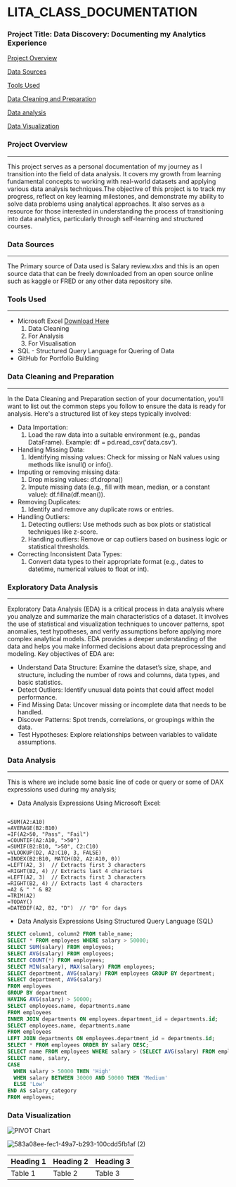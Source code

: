 # LITA_CLASS_DOCUMENTATION

### Project Title: Data Discovery: Documenting my Analytics Experience

[Project Overview](#project-overview)

[Data Sources](#data-sources)

[Tools Used](#tools-used)

[Data Cleaning and Preparation](#data-cleaning-and-preparation)

[Data analysis](#data-analysis)

[Data Visualization](#data-visualization)




### Project Overview
---
This project serves as a personal documentation of my journey as I transition into the field of data analysis. It covers my growth from learning fundamental concepts to working with real-world datasets and applying various data analysis techniques.The objective of this project is to track my progress, reflect on key learning milestones, and demonstrate my ability to solve data problems using analytical approaches. It also serves as a resource for those interested in understanding the process of transitioning into data analytics, particularly through self-learning and structured courses.

### Data Sources
---
The Primary source of Data used is Salary review.xlxs and this is an open source data that can be freely downloaded from an open source online such as kaggle or FRED or any other data repository site.

### Tools Used
---
- Microsoft Excel [Download Here](https://www.microsoft.com)
    1. Data Cleaning
    2. For Analysis
    3. For Visualisation
- SQL - Structured Query Language for Quering of Data
- GitHub for Portfolio Building

### Data Cleaning and Preparation
---
In the Data Cleaning and Preparation section of your documentation, you'll want to list out the common steps you follow to ensure the data is ready for analysis. Here's a structured list of key steps typically involved:
-    Data Importation:
        1. Load the raw data into a suitable environment (e.g., pandas DataFrame). Example: df = pd.read_csv('data.csv').
-    Handling Missing Data:
        1. Identifying missing values: Check for missing or NaN values using methods like isnull() or info().
-    Imputing or removing missing data:
        1. Drop missing values: df.dropna()
        2. Impute missing data (e.g., fill with mean, median, or a constant value): df.fillna(df.mean()).
-    Removing Duplicates:
        1. Identify and remove any duplicate rows or entries.
-    Handling Outliers:
        1. Detecting outliers: Use methods such as box plots or statistical techniques like z-score.
        2. Handling outliers: Remove or cap outliers based on business logic or statistical thresholds.
-    Correcting Inconsistent Data Types:
        1. Convert data types to their appropriate format (e.g., dates to datetime, numerical values to float or int).

### Exploratory Data Analysis
---
Exploratory Data Analysis (EDA) is a critical process in data analysis where you analyze and summarize the main characteristics of a dataset. It involves the use of statistical and visualization techniques to uncover patterns, spot anomalies, test hypotheses, and verify assumptions before applying more complex analytical models. EDA provides a deeper understanding of the data and helps you make informed decisions about data preprocessing and modeling. Key objectives of EDA are:
- Understand Data Structure: Examine the dataset’s size, shape, and structure, including the number of rows and columns, data types, and basic statistics.
- Detect Outliers: Identify unusual data points that could affect model performance.
- Find Missing Data: Uncover missing or incomplete data that needs to be handled.
- Discover Patterns: Spot trends, correlations, or groupings within the data.
- Test Hypotheses: Explore relationships between variables to validate assumptions.

### Data Analysis
---
This is where we include some basic line of code or query or some of DAX expressions used during my analysis;
- Data Analysis Expressions Using Microsoft Excel:
```EXCEL

=SUM(A2:A10)
=AVERAGE(B2:B10)
=IF(A2>50, "Pass", "Fail")
=COUNTIF(A2:A10, ">50")
=SUMIF(B2:B10, ">50", C2:C10)
=VLOOKUP(D2, A2:C10, 3, FALSE)
=INDEX(B2:B10, MATCH(D2, A2:A10, 0))
=LEFT(A2, 3)  // Extracts first 3 characters
=RIGHT(B2, 4) // Extracts last 4 characters
=LEFT(A2, 3)  // Extracts first 3 characters
=RIGHT(B2, 4) // Extracts last 4 characters
=A2 & " " & B2
=TRIM(A2)
=TODAY()
=DATEDIF(A2, B2, "D")  // "D" for days

```
- Data Analysis Expressions Using Structured Query Language (SQL)

```SQL
SELECT column1, column2 FROM table_name;
SELECT * FROM employees WHERE salary > 50000;
SELECT SUM(salary) FROM employees;
SELECT AVG(salary) FROM employees;
SELECT COUNT(*) FROM employees;
SELECT MIN(salary), MAX(salary) FROM employees;
SELECT department, AVG(salary) FROM employees GROUP BY department;
SELECT department, AVG(salary)
FROM employees
GROUP BY department
HAVING AVG(salary) > 50000;
SELECT employees.name, departments.name
FROM employees
INNER JOIN departments ON employees.department_id = departments.id;
SELECT employees.name, departments.name
FROM employees
LEFT JOIN departments ON employees.department_id = departments.id;
SELECT * FROM employees ORDER BY salary DESC;
SELECT name FROM employees WHERE salary > (SELECT AVG(salary) FROM employees);
SELECT name, salary, 
CASE
  WHEN salary > 50000 THEN 'High'
  WHEN salary BETWEEN 30000 AND 50000 THEN 'Medium'
  ELSE 'Low'
END AS salary_category
FROM employees;

```

### Data Visualization

![PIVOT Chart](https://github.com/user-attachments/assets/38e28179-4420-470a-8044-153e828fcd64)

![583a08ee-fec1-49a7-b293-100cdd5fb1af (2)](https://github.com/user-attachments/assets/f64ec37b-2119-4b54-9f88-421449a0b565)

|Heading 1|Heading 2|Heading 3|
|---------|---------|---------|
|Table 1|Table 2|Table 3|
